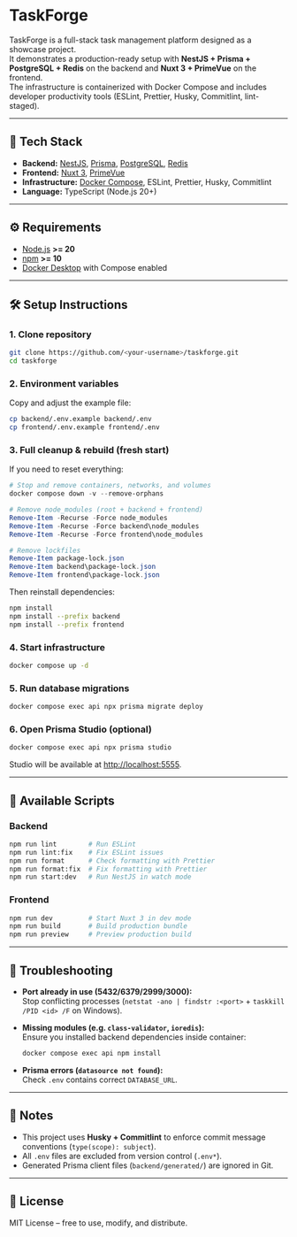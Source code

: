 # TaskForge

TaskForge is a full-stack task management platform designed as a showcase project.  
It demonstrates a production-ready setup with **NestJS + Prisma + PostgreSQL + Redis** on the backend and **Nuxt 3 + PrimeVue** on the frontend.  
The infrastructure is containerized with Docker Compose and includes developer productivity tools (ESLint, Prettier, Husky, Commitlint, lint-staged).

---

## 🚀 Tech Stack

- **Backend:** [NestJS](https://nestjs.com/), [Prisma](https://www.prisma.io/), [PostgreSQL](https://www.postgresql.org/), [Redis](https://redis.io/)
- **Frontend:** [Nuxt 3](https://nuxt.com/), [PrimeVue](https://primevue.org/)
- **Infrastructure:** [Docker Compose](https://docs.docker.com/compose/), ESLint, Prettier, Husky, Commitlint
- **Language:** TypeScript (Node.js 20+)

---

## ⚙️ Requirements

- [Node.js](https://nodejs.org/) **>= 20**
- [npm](https://www.npmjs.com/) **>= 10**
- [Docker Desktop](https://www.docker.com/products/docker-desktop) with Compose enabled

---

## 🛠️ Setup Instructions

### 1. Clone repository

```bash
git clone https://github.com/<your-username>/taskforge.git
cd taskforge
```

### 2. Environment variables

Copy and adjust the example file:

```bash
cp backend/.env.example backend/.env
cp frontend/.env.example frontend/.env
```

### 3. Full cleanup & rebuild (fresh start)

If you need to reset everything:

```powershell
# Stop and remove containers, networks, and volumes
docker compose down -v --remove-orphans

# Remove node_modules (root + backend + frontend)
Remove-Item -Recurse -Force node_modules
Remove-Item -Recurse -Force backend\node_modules
Remove-Item -Recurse -Force frontend\node_modules

# Remove lockfiles
Remove-Item package-lock.json
Remove-Item backend\package-lock.json
Remove-Item frontend\package-lock.json
```

Then reinstall dependencies:

```bash
npm install
npm install --prefix backend
npm install --prefix frontend
```

### 4. Start infrastructure

```bash
docker compose up -d
```

### 5. Run database migrations

```bash
docker compose exec api npx prisma migrate deploy
```

### 6. Open Prisma Studio (optional)

```bash
docker compose exec api npx prisma studio
```

Studio will be available at [http://localhost:5555](http://localhost:5555).

---

## 📜 Available Scripts

### Backend

```bash
npm run lint        # Run ESLint
npm run lint:fix    # Fix ESLint issues
npm run format      # Check formatting with Prettier
npm run format:fix  # Fix formatting with Prettier
npm run start:dev   # Run NestJS in watch mode
```

### Frontend

```bash
npm run dev         # Start Nuxt 3 in dev mode
npm run build       # Build production bundle
npm run preview     # Preview production build
```

---

## 🐞 Troubleshooting

- **Port already in use (5432/6379/2999/3000):**  
  Stop conflicting processes (`netstat -ano | findstr :<port>` + `taskkill /PID <id> /F` on Windows).

- **Missing modules (e.g. `class-validator`, `ioredis`):**  
  Ensure you installed backend dependencies inside container:

  ```bash
  docker compose exec api npm install
  ```

- **Prisma errors (`datasource not found`):**  
  Check `.env` contains correct `DATABASE_URL`.

---

## 📌 Notes

- This project uses **Husky + Commitlint** to enforce commit message conventions (`type(scope): subject`).
- All `.env` files are excluded from version control (`.env*`).
- Generated Prisma client files (`backend/generated/`) are ignored in Git.

---

## 📄 License

MIT License – free to use, modify, and distribute.
